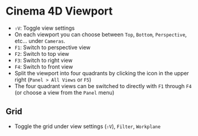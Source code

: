 # Cinema 4D Viewport

- `⇧V`: Toggle view settings
- On each viewport you can choose between `Top`, `Bottom`, `Perspective`, etc... under `Cameras`.
- `F1`: Switch to perspective view
- `F2`: Switch to top view
- `F3`: Switch to right view
- `F4`: Switch to front view
- Split the viewport into four quadrants by clicking the icon in the upper right (`Panel > All Views` or `F5`)
- The four quadrant views can be switched to directly with `F1` through `F4` (or choose a view from the `Panel` menu)

## Grid

- Toggle the grid under view settings (`⇧V`), `Filter`, `Workplane`
